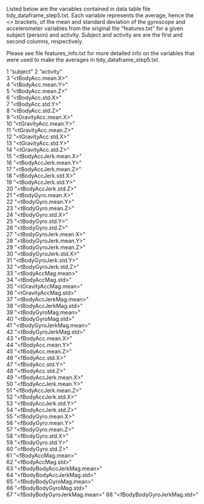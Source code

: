 Listed below are the variables contained in data table file tidy_dataframe_step5.txt.  Each variable represents the average, hence the <> brackets, of the mean and standard deviation of the gyroscope and accelerometer variables from the original file “features.txt” for a given subject (person) and activity.
Subject and activity are are the first and second columns, respectively.

Please see file features_info.txt for more detailed info on the variables that were used to make the averages in tidy_dataframe_step5.txt.

1  ”subject"
2  ”activity"                    
3  ”<tBodyAcc.mean.X>"           
4  ”<tBodyAcc.mean.Y>"          
5  ”<tBodyAcc.mean.Z>"           
6  ”<tBodyAcc.std.X>"            
7  ”<tBodyAcc.std.Y>"            
8  ”<tBodyAcc.std.Z>"           
9  ”<tGravityAcc.mean.X>"        
10 ”<tGravityAcc.mean.Y>"        
11 ”<tGravityAcc.mean.Z>"        
12 "<tGravityAcc.std.X>"        
13 "<tGravityAcc.std.Y>"        
14 "<tGravityAcc.std.Z>"         
15 "<tBodyAccJerk.mean.X>"       
16 "<tBodyAccJerk.mean.Y>"      
17 "<tBodyAccJerk.mean.Z>"       
18 "<tBodyAccJerk.std.X>"        
19 "<tBodyAccJerk.std.Y>"        
20 "<tBodyAccJerk.std.Z>"       
21 "<tBodyGyro.mean.X>"     
22 "<tBodyGyro.mean.Y>"          
23 "<tBodyGyro.mean.Z>"          
24 "<tBodyGyro.std.X>"          
25 "<tBodyGyro.std.Y>"           
26 "<tBodyGyro.std.Z>"           
27 "<tBodyGyroJerk.mean.X>"      
28 "<tBodyGyroJerk.mean.Y>"     
29 "<tBodyGyroJerk.mean.Z>"      
30 "<tBodyGyroJerk.std.X>"       
31 "<tBodyGyroJerk.std.Y>"       
32 "<tBodyGyroJerk.std.Z>"      
33 "<tBodyAccMag.mean>"          
34 "<tBodyAccMag.std>"           
35 "<tGravityAccMag.mean>"       
36 "<tGravityAccMag.std>"       
37 "<tBodyAccJerkMag.mean>"      
38 "<tBodyAccJerkMag.std>"       
39 "<tBodyGyroMag.mean>"         
40 "<tBodyGyroMag.std>"         
41 "<tBodyGyroJerkMag.mean>"     
42 "<tBodyGyroJerkMag.std>"      
43 "<fBodyAcc.mean.X>"           
44 "<fBodyAcc.mean.Y>"          
45 "<fBodyAcc.mean.Z>"           
46 "<fBodyAcc.std.X>"            
47 "<fBodyAcc.std.Y>"            
48 "<fBodyAcc.std.Z>"           
49 "<fBodyAccJerk.mean.X>"       
50 "<fBodyAccJerk.mean.Y>"       
51 "<fBodyAccJerk.mean.Z>"       
52 "<fBodyAccJerk.std.X>"       
53 "<fBodyAccJerk.std.Y>"        
54 "<fBodyAccJerk.std.Z>"        
55 "<fBodyGyro.mean.X>"          
56 "<fBodyGyro.mean.Y>"         
57 "<fBodyGyro.mean.Z>"          
58 "<fBodyGyro.std.X>"           
59 "<fBodyGyro.std.Y>"           
60 "<fBodyGyro.std.Z>"          
61 "<fBodyAccMag.mean>"          
62 "<fBodyAccMag.std>"           
63 "<fBodyBodyAccJerkMag.mean>"  
64 "<fBodyBodyAccJerkMag.std>"  
65 "<fBodyBodyGyroMag.mean>"     
66 "<fBodyBodyGyroMag.std>"      
67 "<fBodyBodyGyroJerkMag.mean>" 
68 "<fBodyBodyGyroJerkMag.std>"   